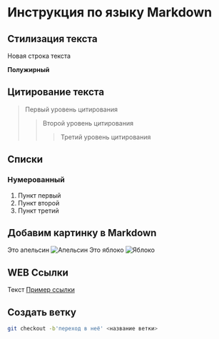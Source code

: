 # Инструкция по языку Markdown

## Стилизация текста

Новая строка текста

**Полужирный**

## Цитирование текста

> Первый уровень цитирования
>
> > Второй уровень цитирования
> >
> > > Третий уровень цитирования

## Списки

### Нумерованный

1. Пункт первый
2. Пункт второй
3. Пункт третий

## Добавим картинку в Markdown

Это апельсин
![Апельсин](orange.jpg)
Это яблоко
![Яблоко](apple.jpg)

## WEB Ссылки

Текст [Пример ссылки](http://example.com "Всплывающая подсказка")

## Создать ветку

```sh
git checkout -b'переход в неё' <название ветки>
```
